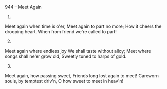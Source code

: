 944 – Meet Again


1.
Meet again when time is o'er,
Meet again to part no more;
How it cheers the drooping heart.
When from friend we're called to part!

2.
Meet again where endless joy
We shall taste without alloy;
Meet where songs shall ne'er grow old,
Sweetly tuned to harps of gold.

3.
Meet again, how passing sweet,
Friends long lost again to meet!
Careworn souls, by temptest driv'n,
O how sweet to meet in heav'n!

